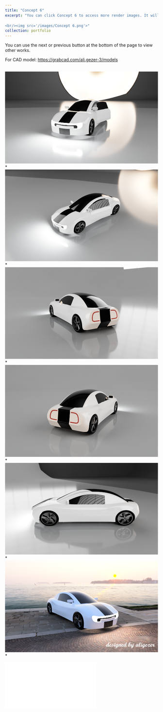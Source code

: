 ```yaml
---
title: "Concept 6"
excerpt: "You can click Concept 6 to access more render images. It will be downloadable soon at grabcad.

<br/><img src='/images/Concept 6.png'>"
collection: portfolio
---
```

You can use the next or previous button at the bottom of the page to view other works.

For CAD model: https://grabcad.com/ali.gezer-3/models

<br/><img src='/images/c6v1.png'>
*
<br/><img src='/images/c6v2.png'>
*
<br/><img src='/images/c6v3.png'>
*
<br/><img src='/images/c6v4.PNG'>
*
<br/><img src='/images/c6v5.png'>
*
<br/><img src='/images/Concept 6.png'>
*
<!DOCTYPE HTML>
<html>
<head>
<meta name="DC.title" content="Untitled Project" />
        <meta name="DC.date" content="2020-08-02 12:44:53 ÖÖ" />
        <meta name="DC.language" content="ENU" />

<meta name="google" value="notranslate" /> 
<meta http-equiv="Content-Type" content="text/html; charset=utf-8" />
<meta http-equiv="X-UA-Compatible" content="IE=edge,chrome=1">
<title>concept6</title>

<link href="concept6_embed.css" rel="stylesheet" type="text/css">
</head>
<body>
<div class="smart-player-embed-container">
<iframe class="smart-player-embed-iframe" id="embeddedSmartPlayerInstance" src="concept6_player.html?embedIFrameId=embeddedSmartPlayerInstance" scrolling="no" frameborder="0" webkitAllowFullScreen mozallowfullscreen allowFullScreen></iframe>
</div>

</body>
</html>

